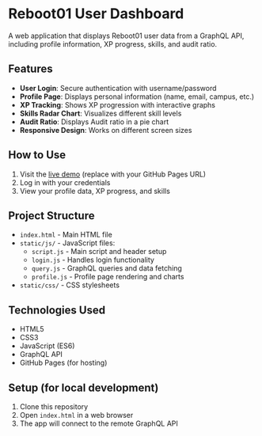 # Reboot01 User Dashboard

A web application that displays Reboot01 user data from a GraphQL API, including profile information, XP progress, skills, and audit ratio.

## Features

- **User Login**: Secure authentication with username/password
- **Profile Page**: Displays personal information (name, email, campus, etc.)
- **XP Tracking**: Shows XP progression with interactive graphs
- **Skills Radar Chart**: Visualizes different skill levels
- **Audit Ratio**: Displays Audit ratio in a pie chart
- **Responsive Design**: Works on different screen sizes

## How to Use

1. Visit the [live demo](https://your-username.github.io/your-repo-name) (replace with your GitHub Pages URL)
2. Log in with your credentials
3. View your profile data, XP progress, and skills

## Project Structure

- `index.html` - Main HTML file
- `static/js/` - JavaScript files:
  - `script.js` - Main script and header setup
  - `login.js` - Handles login functionality
  - `query.js` - GraphQL queries and data fetching
  - `profile.js` - Profile page rendering and charts
- `static/css/` - CSS stylesheets

## Technologies Used

- HTML5
- CSS3
- JavaScript (ES6)
- GraphQL API
- GitHub Pages (for hosting)

## Setup (for local development)

1. Clone this repository
2. Open `index.html` in a web browser
3. The app will connect to the remote GraphQL API